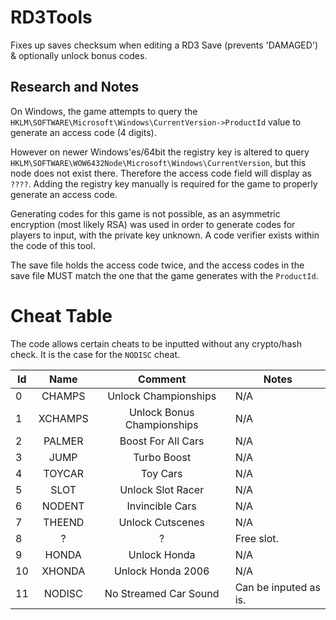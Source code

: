 # RD3Tools

Fixes up saves checksum when editing a RD3 Save (prevents 'DAMAGED') & optionally unlock bonus codes.

## Research and Notes

On Windows, the game attempts to query the `HKLM\SOFTWARE\Microsoft\Windows\CurrentVersion->ProductId` value to generate an access code (4 digits).

However on newer Windows'es/64bit the registry key is altered to query `HKLM\SOFTWARE\WOW6432Node\Microsoft\Windows\CurrentVersion`, but this node does not exist there. Therefore the access code field will display as `????`. Adding the registry key manually is required for the game to properly generate an access code.

Generating codes for this game is not possible, as an asymmetric encryption (most likely RSA) was used in order to generate codes for players to input, with the private key unknown. A code verifier exists within the code of this tool.

The save file holds the access code twice, and the access codes in the save file MUST match the one that the game generates with the `ProductId`.

# Cheat Table

The code allows certain cheats to be inputted without any crypto/hash check. It is the case for the `NODISC` cheat.

| Id |  Name   |           Comment           | Notes |
|----|:-------:|:---------------------------:|-------|
| 0  | CHAMPS  | Unlock Championships        |N/A
| 1  | XCHAMPS | Unlock Bonus Championships  |N/A
| 2  | PALMER  | Boost For All Cars          |N/A
| 3  | JUMP    | Turbo Boost                 |N/A
| 4  | TOYCAR  | Toy Cars                    |N/A
| 5  | SLOT    | Unlock Slot Racer           |N/A
| 6  | NODENT  | Invincible Cars             |N/A
| 7  | THEEND  | Unlock Cutscenes            |N/A
| 8  | ?       | ?                           |Free slot.
| 9  | HONDA   | Unlock Honda                |N/A
| 10 | XHONDA  | Unlock Honda 2006           |N/A
| 11 | NODISC  | No Streamed Car Sound       |Can be inputed as is.
